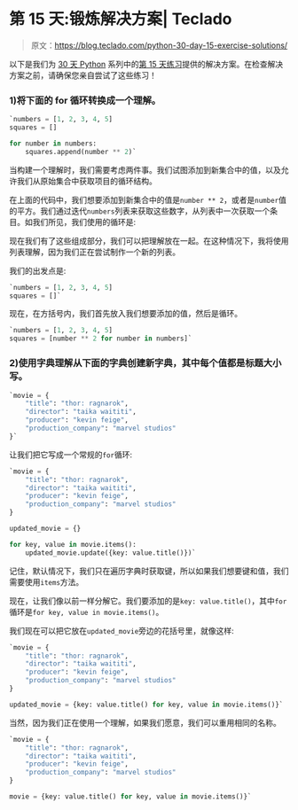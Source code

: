# 第 15 天:锻炼解决方案| Teclado

> 原文：<https://blog.teclado.com/python-30-day-15-exercise-solutions/>

以下是我们为 [30 天 Python](https://blog.teclado.com/30-days-of-python/) 系列中的[第 15 天练习](/30-days-of-python/python-30-day-15-comprehensions)提供的解决方案。在检查解决方案之前，请确保您亲自尝试了这些练习！

### 1)将下面的 for 循环转换成一个理解。

```py
`numbers = [1, 2, 3, 4, 5]
squares = []

for number in numbers:
    squares.append(number ** 2)` 
```

当构建一个理解时，我们需要考虑两件事。我们试图添加到新集合中的值，以及允许我们从原始集合中获取项目的循环结构。

在上面的代码中，我们想要添加到新集合中的值是`number ** 2`，或者是`number`值的平方。我们通过迭代`numbers`列表来获取这些数字，从列表中一次获取一个条目。如我们所见，我们使用的循环是:

现在我们有了这些组成部分，我们可以把理解放在一起。在这种情况下，我将使用列表理解，因为我们正在尝试制作一个新的列表。

我们的出发点是:

```py
`numbers = [1, 2, 3, 4, 5]
squares = []` 
```

现在，在方括号内，我们首先放入我们想要添加的值，然后是循环。

```py
`numbers = [1, 2, 3, 4, 5]
squares = [number ** 2 for number in numbers]` 
```

### 2)使用字典理解从下面的字典创建新字典，其中每个值都是标题大小写。

```py
`movie = {
    "title": "thor: ragnarok",
    "director": "taika waititi",
    "producer": "kevin feige",
    "production_company": "marvel studios"
}` 
```

让我们把它写成一个常规的`for`循环:

```py
`movie = {
    "title": "thor: ragnarok",
    "director": "taika waititi",
    "producer": "kevin feige",
    "production_company": "marvel studios"
}

updated_movie = {}

for key, value in movie.items():
    updated_movie.update({key: value.title()})` 
```

记住，默认情况下，我们只在遍历字典时获取键，所以如果我们想要键和值，我们需要使用`items`方法。

现在，让我们像以前一样分解它。我们要添加的是`key: value.title()`，其中`for`循环是`for key, value in movie.items()`。

我们现在可以把它放在`updated_movie`旁边的花括号里，就像这样:

```py
`movie = {
    "title": "thor: ragnarok",
    "director": "taika waititi",
    "producer": "kevin feige",
    "production_company": "marvel studios"
}

updated_movie = {key: value.title() for key, value in movie.items()}` 
```

当然，因为我们正在使用一个理解，如果我们愿意，我们可以重用相同的名称。

```py
`movie = {
    "title": "thor: ragnarok",
    "director": "taika waititi",
    "producer": "kevin feige",
    "production_company": "marvel studios"
}

movie = {key: value.title() for key, value in movie.items()}` 
```